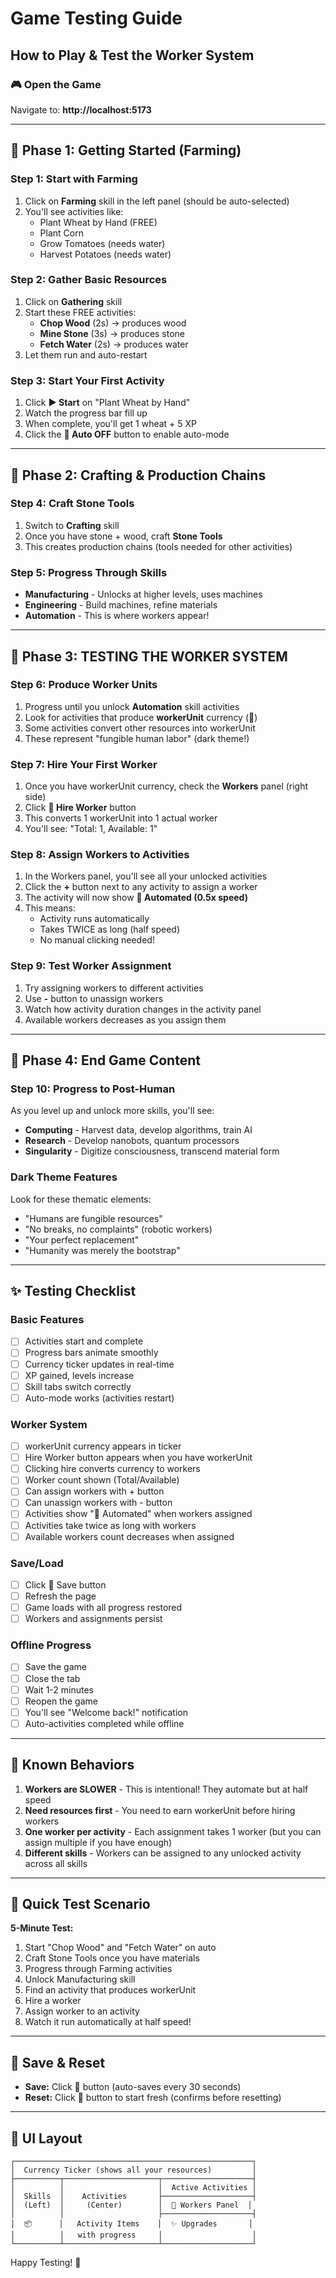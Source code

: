 # Game Testing Guide

## How to Play & Test the Worker System

### 🎮 Open the Game
Navigate to: **http://localhost:5173**

---

## 🌱 Phase 1: Getting Started (Farming)

### Step 1: Start with Farming
1. Click on **Farming** skill in the left panel (should be auto-selected)
2. You'll see activities like:
   - Plant Wheat by Hand (FREE)
   - Plant Corn
   - Grow Tomatoes (needs water)
   - Harvest Potatoes (needs water)

### Step 2: Gather Basic Resources
1. Click on **Gathering** skill
2. Start these FREE activities:
   - **Chop Wood** (2s) → produces wood
   - **Mine Stone** (3s) → produces stone
   - **Fetch Water** (2s) → produces water
3. Let them run and auto-restart

### Step 3: Start Your First Activity
1. Click **▶ Start** on "Plant Wheat by Hand"
2. Watch the progress bar fill up
3. When complete, you'll get 1 wheat + 5 XP
4. Click the **🔁 Auto OFF** button to enable auto-mode

---

## 🔨 Phase 2: Crafting & Production Chains

### Step 4: Craft Stone Tools
1. Switch to **Crafting** skill
2. Once you have stone + wood, craft **Stone Tools**
3. This creates production chains (tools needed for other activities)

### Step 5: Progress Through Skills
- **Manufacturing** - Unlocks at higher levels, uses machines
- **Engineering** - Build machines, refine materials
- **Automation** - This is where workers appear!

---

## 🤖 Phase 3: TESTING THE WORKER SYSTEM

### Step 6: Produce Worker Units
1. Progress until you unlock **Automation** skill activities
2. Look for activities that produce **workerUnit** currency (👤)
3. Some activities convert other resources into workerUnit
4. These represent "fungible human labor" (dark theme!)

### Step 7: Hire Your First Worker
1. Once you have workerUnit currency, check the **Workers** panel (right side)
2. Click **👤 Hire Worker** button
3. This converts 1 workerUnit into 1 actual worker
4. You'll see: "Total: 1, Available: 1"

### Step 8: Assign Workers to Activities
1. In the Workers panel, you'll see all your unlocked activities
2. Click the **+** button next to any activity to assign a worker
3. The activity will now show **🤖 Automated (0.5x speed)**
4. This means:
   - Activity runs automatically
   - Takes TWICE as long (half speed)
   - No manual clicking needed!

### Step 9: Test Worker Assignment
1. Try assigning workers to different activities
2. Use **-** button to unassign workers
3. Watch how activity duration changes in the activity panel
4. Available workers decreases as you assign them

---

## 🌌 Phase 4: End Game Content

### Step 10: Progress to Post-Human
As you level up and unlock more skills, you'll see:
- **Computing** - Harvest data, develop algorithms, train AI
- **Research** - Develop nanobots, quantum processors
- **Singularity** - Digitize consciousness, transcend material form

### Dark Theme Features
Look for these thematic elements:
- "Humans are fungible resources"
- "No breaks, no complaints" (robotic workers)
- "Your perfect replacement"
- "Humanity was merely the bootstrap"

---

## ✨ Testing Checklist

### Basic Features
- [ ] Activities start and complete
- [ ] Progress bars animate smoothly
- [ ] Currency ticker updates in real-time
- [ ] XP gained, levels increase
- [ ] Skill tabs switch correctly
- [ ] Auto-mode works (activities restart)

### Worker System
- [ ] workerUnit currency appears in ticker
- [ ] Hire Worker button appears when you have workerUnit
- [ ] Clicking hire converts currency to workers
- [ ] Worker count shown (Total/Available)
- [ ] Can assign workers with + button
- [ ] Can unassign workers with - button
- [ ] Activities show "🤖 Automated" when workers assigned
- [ ] Activities take twice as long with workers
- [ ] Available workers count decreases when assigned

### Save/Load
- [ ] Click 💾 Save button
- [ ] Refresh the page
- [ ] Game loads with all progress restored
- [ ] Workers and assignments persist

### Offline Progress
- [ ] Save the game
- [ ] Close the tab
- [ ] Wait 1-2 minutes
- [ ] Reopen the game
- [ ] You'll see "Welcome back!" notification
- [ ] Auto-activities completed while offline

---

## 🐛 Known Behaviors

1. **Workers are SLOWER** - This is intentional! They automate but at half speed
2. **Need resources first** - You need to earn workerUnit before hiring workers
3. **One worker per activity** - Each assignment takes 1 worker (but you can assign multiple if you have enough)
4. **Different skills** - Workers can be assigned to any unlocked activity across all skills

---

## 🎯 Quick Test Scenario

**5-Minute Test:**
1. Start "Chop Wood" and "Fetch Water" on auto
2. Craft Stone Tools once you have materials
3. Progress through Farming activities
4. Unlock Manufacturing skill
5. Find an activity that produces workerUnit
6. Hire a worker
7. Assign worker to an activity
8. Watch it run automatically at half speed!

---

## 💾 Save & Reset

- **Save:** Click 💾 button (auto-saves every 30 seconds)
- **Reset:** Click 🔄 button to start fresh (confirms before resetting)

---

## 🎨 UI Layout

```
┌─────────────────────────────────────────────────────┐
│  Currency Ticker (shows all your resources)         │
├──────────┬─────────────────────┬────────────────────┤
│          │                     │  Active Activities │
│  Skills  │    Activities       ├────────────────────┤
│  (Left)  │     (Center)        │  🤖 Workers Panel  │
│          │                     ├────────────────────┤
│  📦      │   Activity Items    │  ✨ Upgrades       │
│          │   with progress     │                    │
└──────────┴─────────────────────┴────────────────────┘
```

Happy Testing! 🚀
